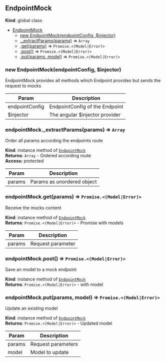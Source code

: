 <a name="EndpointMock"></a>

## EndpointMock
**Kind**: global class  

* [EndpointMock](#EndpointMock)
    * [new EndpointMock(endpointConfig, $injector)](#new_EndpointMock_new)
    * [._extractParams(params)](#EndpointMock+_extractParams) ⇒ <code>Array</code>
    * [.get(params)](#EndpointMock+get) ⇒ <code>Promise.&lt;(Model\|Error)&gt;</code>
    * [.post()](#EndpointMock+post) ⇒ <code>Promise.&lt;(Model\|Error)&gt;</code>
    * [.put(params, model)](#EndpointMock+put) ⇒ <code>Promise.&lt;(Model\|Error)&gt;</code>

<a name="new_EndpointMock_new"></a>

### new EndpointMock(endpointConfig, $injector)
EndpointMock provides all methods which Endpoint provides but sends the request to mocks


| Param | Description |
| --- | --- |
| endpointConfig | EndpointConfig of the Endpoint |
| $injector | The angular $injector provider |

<a name="EndpointMock+_extractParams"></a>

### endpointMock._extractParams(params) ⇒ <code>Array</code>
Order all params according the endpoints route

**Kind**: instance method of <code>[EndpointMock](#EndpointMock)</code>  
**Returns**: <code>Array</code> - Ordered according route  
**Access:** protected  

| Param | Description |
| --- | --- |
| params | Params as unordered object |

<a name="EndpointMock+get"></a>

### endpointMock.get(params) ⇒ <code>Promise.&lt;(Model\|Error)&gt;</code>
Receive the mocks content

**Kind**: instance method of <code>[EndpointMock](#EndpointMock)</code>  
**Returns**: <code>Promise.&lt;(Model\|Error)&gt;</code> - Promise with models  

| Param | Description |
| --- | --- |
| params | Request parameter |

<a name="EndpointMock+post"></a>

### endpointMock.post() ⇒ <code>Promise.&lt;(Model\|Error)&gt;</code>
Save an model to a mock endpoint

**Kind**: instance method of <code>[EndpointMock](#EndpointMock)</code>  
**Returns**: <code>Promise.&lt;(Model\|Error)&gt;</code> - with model  
<a name="EndpointMock+put"></a>

### endpointMock.put(params, model) ⇒ <code>Promise.&lt;(Model\|Error)&gt;</code>
Update an existing model

**Kind**: instance method of <code>[EndpointMock](#EndpointMock)</code>  
**Returns**: <code>Promise.&lt;(Model\|Error)&gt;</code> - Updated model  

| Param | Description |
| --- | --- |
| params | Request parameters |
| model | Model to update |

